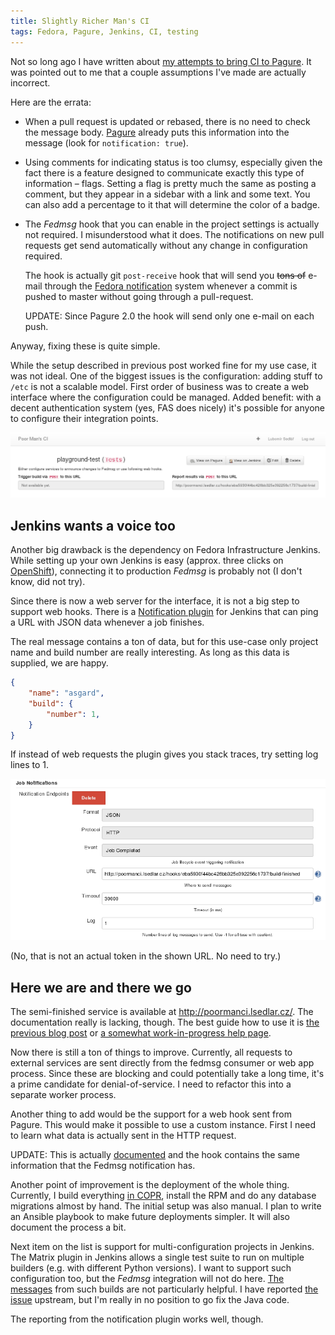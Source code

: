 ```yaml
---
title: Slightly Richer Man's CI
tags: Fedora, Pagure, Jenkins, CI, testing
---
```


Not so long ago I have written about [my attempts to bring CI to
Pagure](/en/2016-03-08-poor-man-ci.html). It was pointed out to me that a
couple assumptions I've made are actually incorrect.

Here are the errata:

  * When a pull request is updated or rebased, there is no need to check the
    message body. [Pagure] already puts this information into the message (look
    for `notification: true`).

  * Using comments for indicating status is too clumsy, especially given the
    fact there is a feature designed to communicate exactly this type of
    information – flags. Setting a flag is pretty much the same as posting a
    comment, but they appear in a sidebar with a link and some text. You can
    also add a percentage to it that will determine the color of a badge.

  * The *Fedmsg* hook that you can enable in the project settings is actually
    not required. I misunderstood what it does. The notifications on new pull
    requests get send automatically without any change in configuration
    required.

    The hook is actually git `post-receive` hook that will send you <del>tons
    of</del> e-mail through the [Fedora notification] system whenever a commit
    is pushed to master without going through a pull-request.

    UPDATE: Since Pagure 2.0 the hook will send only one e-mail on each push.

[Pagure]: https://pagure.io/
[Fedora notification]: https://apps.fedoraproject.org/notifications

Anyway, fixing these is quite simple.

While the setup described in previous post worked fine for my use case, it was
not ideal. One of the biggest issues is the configuration: adding stuff to
`/etc` is not a scalable model. First order of business was to create a web
interface where the configuration could be managed. Added benefit: with a
decent authentication system (yes, FAS does nicely) it's possible for anyone to
configure their integration points.

![Screenshot of index page](/images/poormanci/index.png)


## Jenkins wants a voice too

Another big drawback is the dependency on Fedora Infrastructure Jenkins. While
setting up your own Jenkins is easy (approx. three clicks on [OpenShift]),
connecting it to production *Fedmsg* is probably not (I don't know, did not
try).

[OpenShift]: https://www.openshift.com/

Since there is now a web server for the interface, it is not a big step to
support web hooks. There is a [Notification plugin] for Jenkins that can ping a
URL with JSON data whenever a job finishes.

The real message contains a ton of data, but for this use-case only project
name and build number are really interesting. As long as this data is supplied,
we are happy.

```json
{
    "name": "asgard",
    "build": {
        "number": 1,
    }
}
```

[Notification plugin]: https://wiki.jenkins-ci.org/display/JENKINS/Notification+Plugin

If instead of web requests the plugin gives you stack traces, try setting log
lines to 1.

![Plugin configuration](/images/poormanci/notification.png)

(No, that is not an actual token in the shown URL. No need to try.)


## Here we are and there we go

The semi-finished service is available at <http://poormanci.lsedlar.cz/>. The
documentation really is lacking, though. The best guide how to use it is [the
previous blog post](/en/2016-03-08-poor-man-ci.html) or [a somewhat
work-in-progress help page](http://poormanci.lsedlar.cz/help).

Now there is still a ton of things to improve. Currently, all requests to
external services are sent directly from the fedmsg consumer or web app
process. Since these are blocking and could potentially take a long time, it's
a prime candidate for denial-of-service. I need to refactor this into a
separate worker process.

Another thing to add would be the support for a web hook sent from Pagure. This
would make it possible to use a custom instance. First I need to learn what
data is actually sent in the HTTP request.

UPDATE: This is actually
[documented](https://docs.pagure.org/pagure/usage/using_webhooks.html) and the
hook contains the same information that the Fedmsg notification has.

Another point of improvement is the deployment of the whole thing. Currently, I
build everything [in COPR], install the RPM and do any database migrations
almost by hand. The initial setup was also manual. I plan to write an Ansible
playbook to make future deployments simpler. It will also document the process
a bit.

[in COPR]: https://copr.fedorainfracloud.org/coprs/lsedlar/poor-man-ci/

Next item on the list is support for multi-configuration projects in Jenkins.
The Matrix plugin in Jenkins allows a single test suite to run on multiple
builders (e.g. with different Python versions). I want to support such
configuration too, but the *Fedmsg* integration will not do here. [The
messages] from such builds are not particularly helpful. I have reported [the
issue] upstream, but I'm really in no position to go fix the Java code.

[The messages]: https://apps.fedoraproject.org/datagrepper/id?id=2016-ef190673-90c3-4947-b82f-a909d870d53f&is_raw=true&size=extra-large
[the issue]: https://github.com/fedora-infra/jenkins-fedmsg-emit/issues/3

The reporting from the notification plugin works well, though.
